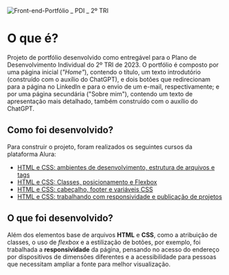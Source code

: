 ![Front-end-Portfólio _ PDI _ 2º TRI](https://github.com/juliarcha/portfolio/assets/115160994/b55ef09f-64b0-404b-8998-ce696d7a769e)

# O que é?

Projeto de portfólio desenvolvido como entregável para o Plano de Desenvolvimento Individual do 2º TRI de 2023. O portfólio é composto por uma página inicial (*"Home"*), contendo o título, um texto introdutório (construído com o auxílio do ChatGPT), e dois botões que redirecionam para a página no LinkedIn e para o envio de um e-mail, respectivamente; e por uma página secundária ("Sobre mim"), contendo um texto de apresentação mais detalhado, também construído com o auxílio do ChatGPT.

## Como foi desenvolvido?

Para construir o projeto, foram realizados os seguintes cursos da plataforma Alura:

* [HTML e CSS: ambientes de desenvolvimento, estrutura de arquivos e tags](https://cursos.alura.com.br/course/html-css-ambiente-arquivos-tags)
* [HTML e CSS: Classes, posicionamento e Flexbox](https://cursos.alura.com.br/course/html-css-classes-posicionamento-flexbox)
* [HTML e CSS: cabeçalho, footer e variáveis CSS](https://cursos.alura.com.br/course/html-css-cabecalho-footer-variaveis-css)
* [HTML e CSS: trabalhando com responsividade e publicação de projetos](https://cursos.alura.com.br/course/html-css-responsividade-publicacao-projetos)

## O que foi desenvolvido?

Além dos elementos base de arquivos **HTML** e **CSS**, como a atribuição de classes, o uso de *flexbox* e a estilização de botões, por exemplo, foi trabalhada a **responsividade** da página, pensando no acesso do endereço por dispositivos de dimensões diferentes e a acessibilidade para pessoas que necessitam ampliar a fonte para melhor visualização.
